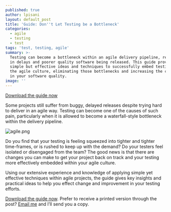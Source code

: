 ```yaml
---
published: true
author: lpisani
layout: default_post
title: 'Guide: Don''t Let Testing be a Bottleneck'
categories:
  - agile
  - testing
  - test
tags: 'test, testing, agile'
summary: >-
  Testing can become a bottleneck within an agile delivery pipeline, resulting
  in delays and poorer quality software being released. This guide provides
  simple but effective ideas and techniques to successfully embed testing into
  the agile culture, eliminating those bottlenecks and increasing the confidence
  in your software quality.
image: ''
---
```

[Download the guide now](https://cdn2.hubspot.net/hubfs/452398/Dont-let-test-be-a-bottleneck_Scott_Logic.pdf)

Some projects still suffer from buggy, delayed releases despite trying hard to deliver in an agile way. Testing can become one of the causes of such pain, particularly when it is allowed to become a waterfall-style bottleneck within the delivery pipeline.

![agile.png]({{site.baseurl}}/lpisani/assets/agile.png)

Do you find that your testing is feeling squeezed into tighter and tighter time-frames, or is rushed to keep up with the demand? Do your testers feel isolated or disengaged from the team? The good news is that there are changes you can make to get your project back on track and your testing more effectively embedded within your agile culture.

Using our extensive experience and knowledge of applying simple yet effective techniques within agile projects, the guide gives key insights and practical ideas to help you effect change and improvement in your testing efforts.

[Download the guide now](https://cdn2.hubspot.net/hubfs/452398/Dont-let-test-be-a-bottleneck_Scott_Logic.pdf). Prefer to receive a printed version through the post? [Email me](mailto:lpisani@scottlogic.com) and I’ll send you a copy.
